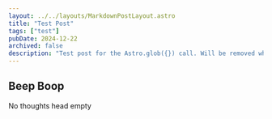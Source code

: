 ```yaml
---
layout: ../../layouts/MarkdownPostLayout.astro
title: "Test Post"
tags: ["test"]
pubDate: 2024-12-22
archived: false
description: "Test post for the Astro.glob({}) call. Will be removed when new posts are created"
---
```


## Beep Boop
No thoughts head empty
